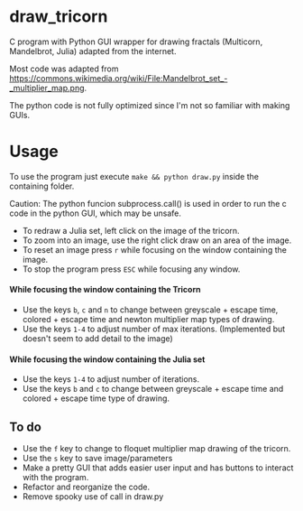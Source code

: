 # draw_tricorn
C program with Python GUI wrapper for drawing fractals (Multicorn, Mandelbrot, Julia) adapted from the internet.

Most code was adapted from https://commons.wikimedia.org/wiki/File:Mandelbrot_set_-_multiplier_map.png.

The python code is not fully optimized since I'm not so familiar with making GUIs.

# Usage
To use the program just execute `make && python draw.py` inside the containing folder.

Caution: The python funcion subprocess.call() is used in order to run the c code in the python GUI, which may be unsafe.

- To redraw a Julia set, left click on the image of the tricorn.
- To zoom into an image, use the right click draw on an area of the image.
- To reset an image press `r` while focusing on the window containing the image.
- To stop the program press `ESC` while focusing any window.
#### While focusing the window containing the Tricorn
- Use the keys `b`, `c` and `n` to change between greyscale + escape time, colored + escape time and newton multiplier map types of drawing.
- Use the keys `1-4` to adjust number of max iterations. (Implemented but doesn't seem to add detail to the image)
#### While focusing the window containing the Julia set
- Use the keys `1-4` to adjust number of iterations.
- Use the keys `b` and `c` to change between greyscale + escape time and colored + escape time type of drawing.
## To do
- Use the `f` key to change to floquet multiplier map drawing of the tricorn.
- Use the `s` key to save image/parameters
- Make a pretty GUI that adds easier user input and has buttons to interact with the program.
- Refactor and reorganize the code.
- Remove spooky use of call in draw.py